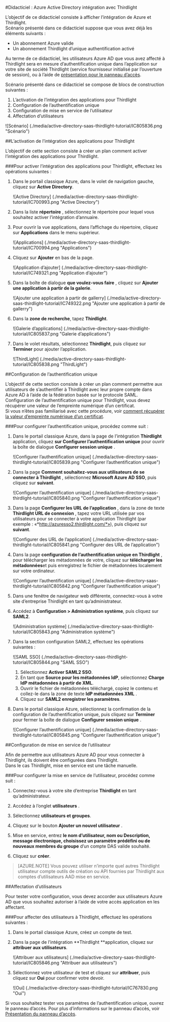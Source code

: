 <properties 
    pageTitle="Didacticiel : Azure Active Directory intégration avec Thirdlight | Microsoft Azure" 
    description="Découvrez comment utiliser Thirdlight avec Azure Active Directory pour activer l’authentification unique, la mise en service automatisé et bien plus encore !" 
    services="active-directory" 
    authors="jeevansd"  
    documentationCenter="na" 
    manager="femila"/>
<tags 
    ms.service="active-directory" 
    ms.devlang="na" 
    ms.topic="article" 
    ms.tgt_pltfrm="na" 
    ms.workload="identity" 
    ms.date="09/11/2016" 
    ms.author="jeedes" />

#<a name="tutorial-azure-active-directory-integration-with-thirdlight"></a>Didacticiel : Azure Active Directory intégration avec Thirdlight
  
L’objectif de ce didacticiel consiste à afficher l’intégration de Azure et Thirdlight.  
Scénario présenté dans ce didacticiel suppose que vous avez déjà les éléments suivants :

-   Un abonnement Azure valide
-   Un abonnement Thirdlight d’unique authentification activé
  
Au terme de ce didacticiel, les utilisateurs Azure AD que vous avez affecté à Thirdlight sera en mesure d’authentification unique dans l’application sur votre site de société Thirdlight (service fournisseur initialisé par l’ouverture de session), ou à l’aide de [présentation pour le panneau d’accès](active-directory-saas-access-panel-introduction.md).
  
Scénario présenté dans ce didacticiel se compose de blocs de construction suivantes :

1.  L’activation de l’intégration des applications pour Thirdlight
2.  Configuration de l’authentification unique
3.  Configuration de mise en service de l’utilisateur
4.  Affectation d’utilisateurs

![Scénario] (./media/active-directory-saas-thirdlight-tutorial/IC805836.png "Scénario")

##<a name="enabling-the-application-integration-for-thirdlight"></a>L’activation de l’intégration des applications pour Thirdlight
  
L’objectif de cette section consiste à créer un plan comment activer l’intégration des applications pour Thirdlight.

###<a name="to-enable-the-application-integration-for-thirdlight-perform-the-following-steps"></a>Pour activer l’intégration des applications pour Thirdlight, effectuez les opérations suivantes :

1.  Dans le portail classique Azure, dans le volet de navigation gauche, cliquez sur **Active Directory**.

    ![Active Directory] (./media/active-directory-saas-thirdlight-tutorial/IC700993.png "Active Directory")

2.  Dans la liste **répertoire** , sélectionnez le répertoire pour lequel vous souhaitez activer l’intégration d’annuaire.

3.  Pour ouvrir la vue applications, dans l’affichage du répertoire, cliquez sur **Applications** dans le menu supérieur.

    ![Applications] (./media/active-directory-saas-thirdlight-tutorial/IC700994.png "Applications")

4.  Cliquez sur **Ajouter** en bas de la page.

    ![Application d’ajouter] (./media/active-directory-saas-thirdlight-tutorial/IC749321.png "Application d’ajouter")

5.  Dans la boîte de dialogue **que voulez-vous faire** , cliquez sur **Ajouter une application à partir de la galerie**.

    ![Ajouter une application à partir de gallerry] (./media/active-directory-saas-thirdlight-tutorial/IC749322.png "Ajouter une application à partir de gallerry")

6.  Dans la **zone de recherche**, tapez **Thirdlight**.

    ![Galerie d’applications] (./media/active-directory-saas-thirdlight-tutorial/IC805837.png "Galerie d’applications")

7.  Dans le volet résultats, sélectionnez **Thirdlight**, puis cliquez sur **Terminer** pour ajouter l’application.

    ![ThirdLight] (./media/active-directory-saas-thirdlight-tutorial/IC805838.png "ThirdLight")

##<a name="configuring-single-sign-on"></a>Configuration de l’authentification unique
  
L’objectif de cette section consiste à créer un plan comment permettre aux utilisateurs de s’authentifier à Thirdlight avec leur propre compte dans Azure AD à l’aide de la fédération basée sur le protocole SAML.  
Configuration de l’authentification unique pour Thirdlight, vous devez récupérer une valeur de l’empreinte numérique d’un certificat.  
Si vous n’êtes pas familiarisé avec cette procédure, voir [comment récupérer la valeur d’empreinte numérique d’un certificat](http://youtu.be/YKQF266SAxI).

###<a name="to-configure-single-sign-on-perform-the-following-steps"></a>Pour configurer l’authentification unique, procédez comme suit :

1.  Dans le portail classique Azure, dans la page de l’intégration **Thirdlight** application, cliquez **sur Configurer l’authentification unique** pour ouvrir la boîte de dialogue **Configurer session unique** .

    ![Configurer l’authentification unique] (./media/active-directory-saas-thirdlight-tutorial/IC805839.png "Configurer l’authentification unique")

2.  Dans la page **Comment souhaitez-vous aux utilisateurs de se connecter à Thirdlight** , sélectionnez **Microsoft Azure AD SSO**, puis cliquez sur **suivant**.

    ![Configurer l’authentification unique] (./media/active-directory-saas-thirdlight-tutorial/IC805840.png "Configurer l’authentification unique")

3.  Dans la page **Configurer les URL de l’application** , dans la zone de texte **Thirdlight URL de connexion** , tapez votre URL utilisée par vos utilisateurs pour se connecter à votre application Thirdlight (par exemple : «*http://azuresso2.thirdlight.com/*»), puis cliquez sur **suivant**.

    ![Configurer des URL de l’application] (./media/active-directory-saas-thirdlight-tutorial/IC805841.png "Configurer des URL de l’application")

4.  Dans la page **configuration de l’authentification unique en Thirdlight** , pour télécharger les métadonnées de votre, cliquez sur **télécharger les métadonnées**et puis enregistrez le fichier de métadonnées localement sur votre ordinateur.

    ![Configurer l’authentification unique] (./media/active-directory-saas-thirdlight-tutorial/IC805842.png "Configurer l’authentification unique")

5.  Dans une fenêtre de navigateur web différente, connectez-vous à votre site d’entreprise Thirdlight en tant qu’administrateur.

6.  Accédez à **Configuration \> Administration système**, puis cliquez sur **SAML2**.

    ![Administration système] (./media/active-directory-saas-thirdlight-tutorial/IC805843.png "Administration système")

7.  Dans la section configuration SAML2, effectuez les opérations suivantes :

    ![SAML SSO] (./media/active-directory-saas-thirdlight-tutorial/IC805844.png "SAML SSO")

    1.  Sélectionnez **Activer SAML2 SSO**.
    2.  En tant que **Source pour les métadonnées IdP**, sélectionnez **Charge IdP métadonnées à partir de XML**.
    3.  Ouvrir le fichier de métadonnées téléchargé, copiez le contenu et collez-le dans la zone de texte **IdP métadonnées XML** .
    4.  Cliquez sur **SAML2 enregistrer les paramètres**.

8.  Dans le portail classique Azure, sélectionnez la confirmation de la configuration de l’authentification unique, puis cliquez sur **Terminer** pour fermer la boîte de dialogue **Configurer session unique** .

    ![Configurer l’authentification unique] (./media/active-directory-saas-thirdlight-tutorial/IC805845.png "Configurer l’authentification unique")

##<a name="configuring-user-provisioning"></a>Configuration de mise en service de l’utilisateur
  
Afin de permettre aux utilisateurs Azure AD pour vous connecter à Thirdlight, ils doivent être configurées dans Thirdlight.  
Dans le cas Thirdlight, mise en service est une tâche manuelle.

###<a name="to-configure-user-provisioning-perform-the-following-steps"></a>Pour configurer la mise en service de l’utilisateur, procédez comme suit :

1.  Connectez-vous à votre site d’entreprise **Thirdlight** en tant qu’administrateur.

2.  Accédez à l’onglet **utilisateurs** .

3.  Sélectionnez **utilisateurs et groupes**.

4.  Cliquez sur le bouton **Ajouter un nouvel utilisateur** .

5.  Mise en service, entrez **le nom d’utilisateur, nom ou Description, message électronique, choisissez un paramètre prédéfini ou de nouveaux membres du groupe** d’un compte DAS valide souhaité.

6.  Cliquez sur **créer**.

>[AZURE.NOTE] Vous pouvez utiliser n’importe quel autres Thirdlight utilisateur compte outils de création ou API fournies par Thirdlight aux comptes d’utilisateurs AAD mise en service.

##<a name="assigning-users"></a>Affectation d’utilisateurs
  
Pour tester votre configuration, vous devez accorder aux utilisateurs Azure AD que vous souhaitez autoriser à l’aide de votre accès application en les affectant.

###<a name="to-assign-users-to-thirdlight-perform-the-following-steps"></a>Pour affecter des utilisateurs à Thirdlight, effectuez les opérations suivantes :

1.  Dans le portail classique Azure, créez un compte de test.

2.  Dans la page de l’intégration **Thirdlight **application, cliquez sur **attribuer aux utilisateurs**.

    ![Attribuer aux utilisateurs] (./media/active-directory-saas-thirdlight-tutorial/IC805846.png "Attribuer aux utilisateurs")

3.  Sélectionnez votre utilisateur de test et cliquez sur **attribuer**, puis cliquez sur **Oui** pour confirmer votre devoir.

    ![Oui] (./media/active-directory-saas-thirdlight-tutorial/IC767830.png "Oui")
  
Si vous souhaitez tester vos paramètres de l’authentification unique, ouvrez le panneau d’accès. Pour plus d’informations sur le panneau d’accès, voir [Présentation du panneau d’accès](active-directory-saas-access-panel-introduction.md).